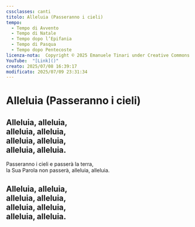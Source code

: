 ```yaml
---
cssclasses: canti
titolo: Alleluia (Passeranno i cieli)
tempo:
  - Tempo di Avvento
  - Tempo di Natale
  - Tempo dopo l’Epifania
  - Tempo di Pasqua
  - Tempo dopo Pentecoste
licenza-nota:  Copyright © 2025 Emanuele Tinari under Creative Commons BY-NC-SA 4.0 https://creativecommons.org/licenses/by-nc-sa/4.0/
YouTube:  "[Link]()"
creato: 2025/07/08 16:39:17
modificato: 2025/07/09 23:31:34
---
```


# Alleluia (Passeranno i cieli)
## Alleluia, alleluia,<br>alleluia, alleluia,<br>alleluia, alleluia,<br>alleluia, alleluia.
Passeranno i cieli e passerà la terra,<br>la Sua Parola non passerà, alleluia, alleluia.
## Alleluia, alleluia,<br>alleluia, alleluia,<br>alleluia, alleluia,<br>alleluia, alleluia.
